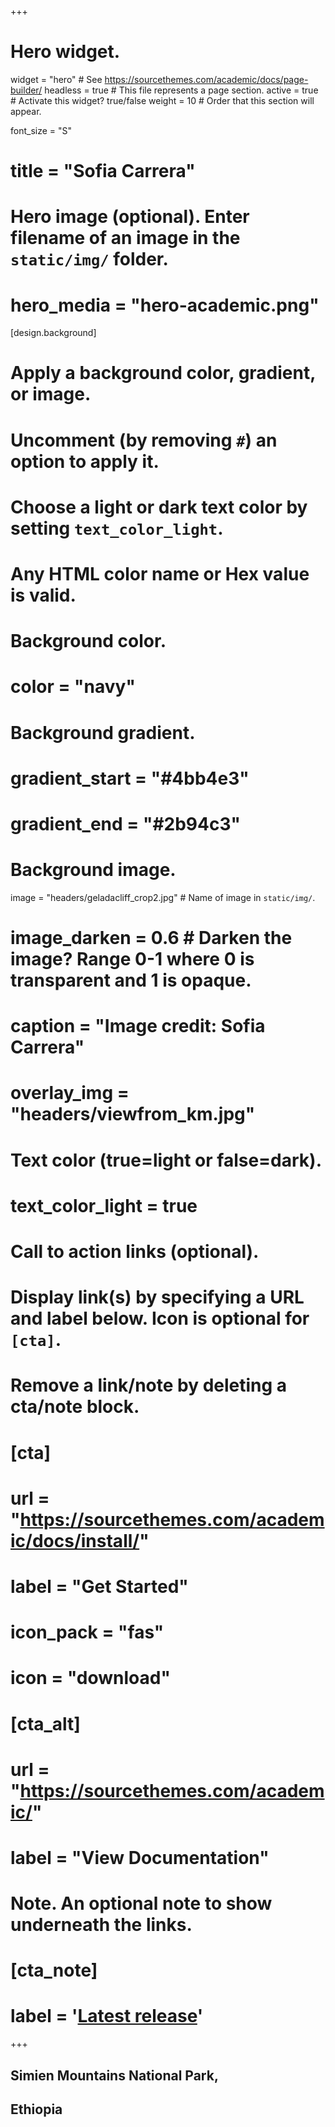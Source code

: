 +++
# Hero widget.
widget = "hero"  # See https://sourcethemes.com/academic/docs/page-builder/
headless = true  # This file represents a page section.
active = true  # Activate this widget? true/false
weight = 10  # Order that this section will appear.

font_size = "S"

# title = "Sofia Carrera"

# Hero image (optional). Enter filename of an image in the `static/img/` folder.
# hero_media = "hero-academic.png"

[design.background]
  # Apply a background color, gradient, or image.
  #   Uncomment (by removing `#`) an option to apply it.
  #   Choose a light or dark text color by setting `text_color_light`.
  #   Any HTML color name or Hex value is valid.

  # Background color.
  # color = "navy"
  
  # Background gradient.
  # gradient_start = "#4bb4e3"
  # gradient_end = "#2b94c3"
  
  # Background image.
  image = "headers/geladacliff_crop2.jpg"  # Name of image in `static/img/`.
  # image_darken = 0.6  # Darken the image? Range 0-1 where 0 is transparent and 1 is opaque.
# caption = "Image credit: Sofia Carrera"

# overlay_img = "headers/viewfrom_km.jpg" 
  # Text color (true=light or false=dark).
  # text_color_light = true

# Call to action links (optional).
#   Display link(s) by specifying a URL and label below. Icon is optional for `[cta]`.
#   Remove a link/note by deleting a cta/note block.
# [cta]
 #  url = "https://sourcethemes.com/academic/docs/install/"
 #  label = "Get Started"
 #  icon_pack = "fas"
 #  icon = "download"
  
# [cta_alt]
 #  url = "https://sourcethemes.com/academic/"
 #  label = "View Documentation"

# Note. An optional note to show underneath the links.
# [cta_note]
 #  label = '<a class="js-github-release" href="https://sourcethemes.com/academic/updates" data-repo="gcushen/hugo-academic">Latest release<!-- V --></a>'
+++

## Simien Mountains National Park,
## Ethiopia
<br>
<br>
<br>


